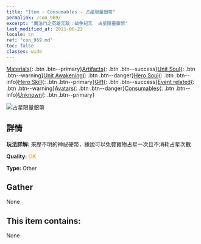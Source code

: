 ```yaml
---
title: "Item - Consumables - 占星限量銀幣"
permalink: /con_969/
excerpt: "魔法门之英雄无敌：战争纪元  占星限量銀幣"
last_modified_at: 2021-06-22
locale: cn
ref: "con_969.md"
toc: false
classes: wide
---
```

 [Materials](/ItemsCN/){: .btn .btn--primary}[Artifacts](/ItemsCN/Artifacts/){: .btn .btn--success}[Unit Soul](/ItemsCN/UnitSoul/){: .btn .btn--warning}[Unit Awakening](/ItemsCN/UnitAwakening/){: .btn .btn--danger}[Hero Soul](/ItemsCN/HeroSoul/){: .btn .btn--info}[Hero Skill](/ItemsCN/HeroSkill/){: .btn .btn--primary}[Gift](/ItemsCN/Gift/){: .btn .btn--success}[Event related](/ItemsCN/Events/){: .btn .btn--warning}[Avatars](/ItemsCN/Avatars/){: .btn .btn--danger}[Consumables](/ItemsCN/Consumables/){: .btn .btn--info}[Unknown](/ItemsCN/Unknown/){: .btn .btn--primary}

 ![占星限量銀幣](/images/t/artifact_41003.png)

## 詳情
 **玩法詳解:** 來歷不明的神祕硬幣，據說可以免費寶物占星一次且不消耗占星次數

 **Quality:** <span style="color: #FF8C00">OK</span>

 **Type:** Other

## Gather

  None

## This item contains:

  None

